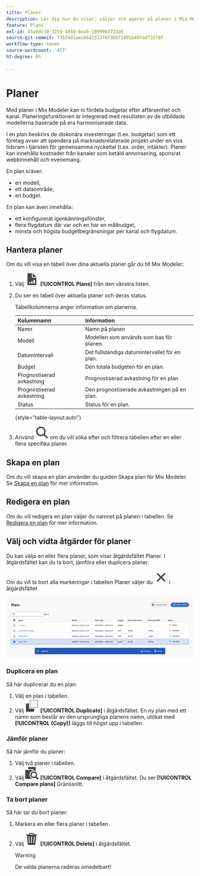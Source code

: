 ```yaml
---
title: Planer
description: Lär dig hur du visar, väljer och agerar på planer i Mix Modeler.
feature: Plans
exl-id: 45a8dc30-3259-493d-8ea5-1899903733a6
source-git-commit: 73534d1aecb6d1513f6f3b5f1801b497ad73278f
workflow-type: tm+mt
source-wordcount: '417'
ht-degree: 0%

---
```


# Planer

Med planer i Mix Modeler kan ni fördela budgetar efter affärsenhet och kanal. Planeringsfunktionen är integrerad med resultaten av de utbildade modellerna baserade på era harmoniserade data.

I en plan beskrivs de diskonära investeringar (t.ex. budgetar) som ett företag avser att spendera på marknadsrelaterade projekt under en viss tidsram i tjänsten för gemensamma nyckeltal (t.ex. order, intäkter). Planer kan innehålla kostnader från kanaler som betald annonsering, sponsrat webbinnehåll och evenemang.

En plan kräver:

- en modell,
- ett dataområde,
- en budget.

En plan kan även innehålla:

- ett konfigurerat igenkänningsfönster,
- flera flygdatum där var och en har en målbudget,
- minsta och högsta budgetbegränsningar per kanal och flygdatum.


## Hantera planer

Om du vill visa en tabell över dina aktuella planer går du till Mix Modeler:

1. Välj ![](../assets/icons/FileChart.svg) **[!UICONTROL Plans]** från den vänstra listen.

1. Du ser en tabell över aktuella planer och deras status.

   Tabellkolumnerna anger information om planerna.

   | Kolumnnamn | Information |
   |---|---|
   | Namn | Namn på planen |
   | Modell | Modellen som används som bas för planen. |
   | Datumintervall | Det fullständiga datumintervallet för en plan. |
   | Budget | Den totala budgeten för en plan. |
   | Prognostiserad avkastning | Prognostiserad avkastning för en plan |
   | Prognostiserad avkastning | Den prognostiserade avkastningen på en plan. |
   | Status | Status för en plan. |

   {style="table-layout:auto"}

1. Använd ![Sök](../assets/icons/Search.svg) om du vill söka efter och filtrera tabellen efter en eller flera specifika planer.

## Skapa en plan

Om du vill skapa en plan använder du guiden Skapa plan för Mix Modeler. Se [Skapa en plan](create.md) för mer information.


## Redigera en plan

Om du vill redigera en plan väljer du namnet på planen i tabellen. Se [Redigera en plan](edit.md) för mer information.


## Välj och vidta åtgärder för planer

Du kan välja en eller flera planer, som visar åtgärdsfältet Planer. I åtgärdsfältet kan du ta bort, jämföra eller duplicera planer.

Om du vill ta bort alla markeringar i tabellen Planer väljer du ![Stäng](../assets/icons/Close.svg) i åtgärdsfältet

![Åtgärdsfältet Planer](../assets/plans-action-bar.png)

### Duplicera en plan

Så här duplicerar du en plan:

1. Välj en plan i tabellen.
1. Välj ![Kopiera](../assets/icons/Copy.svg) **[!UICONTROL Duplicate]** i åtgärdsfältet. En ny plan med ett namn som består av den ursprungliga planens namn, utökat med **[!UICONTROL (Copy)]** läggs till högst upp i tabellen.

### Jämför planer

Så här jämför du planer:

1. Välj två planer i tabellen.
1. Välj ![Jämför](../assets/icons/Compare.svg) **[!UICONTROL Compare]** i åtgärdsfältet. Du ser **[!UICONTROL Compare plans]** Gränssnitt.


### Ta bort planer

Så här tar du bort planer:

1. Markera en eller flera planer i tabellen.
1. Välj ![Ta bort](../assets/icons/Delete.svg) **[!UICONTROL Delete]** i åtgärdsfältet.

   >[!WARNING]
   >
   >   De valda planerna raderas omedelbart!
